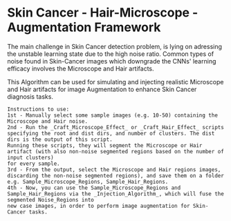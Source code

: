 # Skin Cancer - Hair-Microscope - Augmentation Framework

The main challenge in Skin Cancer detection problem, is lying on adressing the unstable learning state due to the high noise ratio. 
Common types of noise found in Skin-Cancer images which downgrade the CNNs' learning efficacy involves the Microscope and Hair artifacts.

This Algorithm can be used for simulating and injecting realistic Microscope and Hair artifacts for image Augmentation to enhance Skin Cancer diagnosis tasks.


    Instructions to use:
    1st - Manually select some sample images (e.g. 10-50) containing the Microscope and Hair noise.
    2nd - Run the _Craft_Microscope_Effect_ or _Craft_Hair_Effect_ scripts specifying the root and dist dirs, and number of clusters. The dist dirs is the output of this script.
    Running these scripts, they will segment the Microscope or Hair artifact (with also non-noise segmented regions based on the number of input clusters)
    for every sample.
    3rd - From the output, select the Microscope and Hair regions images, discarding the non-noise segmented regions), and save them on a folder
    e.g. Sample_Microscope_Regions, Sample_Hair_Regions.
    4th - Now, you can use the Sample_Microscope_Regions and Sample_Hair_Regions via the _Injection_Algorithm_, which will fuse the segmented Noise_Regions into
    new case images, in order to perform image augmentation for Skin-Cancer tasks.
